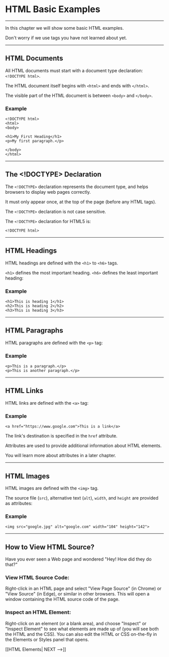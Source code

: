 # HTML Basic Examples

---

In this chapter we will show some basic HTML examples.

Don't worry if we use tags you have not learned about yet.

<hr>

## HTML Documents

All HTML documents must start with a document type declaration: `<!DOCTYPE html>`.

The HTML document itself begins with `<html>` and ends with `</html>`.

The visible part of the HTML document is between `<body>` and `</body>`.

### Example
```
<!DOCTYPE html>  
<html>  
<body>  
  
<h1>My First Heading</h1>  
<p>My first paragraph.</p>  
  
</body>  
</html>
```

<hr>

## The \<!DOCTYPE> Declaration

The `<!DOCTYPE>` declaration represents the document type, and helps browsers to display web pages correctly.

It must only appear once, at the top of the page (before any HTML tags).

The `<!DOCTYPE>` declaration is not case sensitive.

The `<!DOCTYPE>` declaration for HTML5 is:

```
<!DOCTYPE html>
```

<hr>

## HTML Headings

HTML headings are defined with the `<h1>` to `<h6>` tags.

`<h1>` defines the most important heading. `<h6>` defines the least important heading:

### Example
```
<h1>This is heading 1</h1>  
<h2>This is heading 2</h2>  
<h3>This is heading 3</h3>
```

<hr>

## HTML Paragraphs

HTML paragraphs are defined with the `<p>` tag:

### Example
```
<p>This is a paragraph.</p>  
<p>This is another paragraph.</p>
```

<hr>

## HTML Links

HTML links are defined with the `<a>` tag:

### Example
```
<a href="https://www.google.com">This is a link</a>
```

The link's destination is specified in the `href` attribute. 

Attributes are used to provide additional information about HTML elements.

You will learn more about attributes in a later chapter.

<hr>

## HTML Images

HTML images are defined with the `<img>` tag.

The source file (`src`), alternative text (`alt`), `width`, and `height` are provided as attributes:

### Example
```
<img src="google.jpg" alt="google.com" width="104" height="142">
```

<hr>

## How to View HTML Source?

Have you ever seen a Web page and wondered "Hey! How did they do that?"

### View HTML Source Code:

Right-click in an HTML page and select "View Page Source" (in Chrome) or "View Source" (in Edge), or similar in other browsers. This will open a window containing the HTML source code of the page.

### Inspect an HTML Element:

Right-click on an element (or a blank area), and choose "Inspect" or "Inspect Element" to see what elements are made up of (you will see both the HTML and the CSS). You can also edit the HTML or CSS on-the-fly in the Elements or Styles panel that opens.

[[HTML Elements| NEXT -->]]